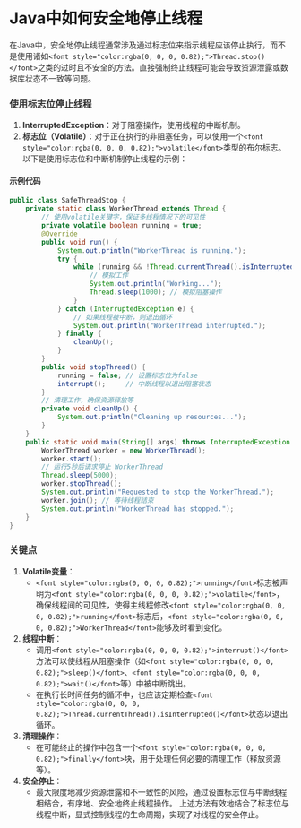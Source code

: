 # Java中如何安全地停止线程
<font style="color:rgba(0, 0, 0, 0.82);">在Java中，安全地停止线程通常涉及通过标志位来指示线程应该停止执行，而不是使用诸如</font>`<font style="color:rgba(0, 0, 0, 0.82);">Thread.stop()</font>`<font style="color:rgba(0, 0, 0, 0.82);">之类的过时且不安全的方法。直接强制终止线程可能会导致资源泄露或数据库状态不一致等问题。</font>
### <font style="color:rgba(0, 0, 0, 0.82);">使用标志位停止线程</font>
1. **<font style="color:rgba(0, 0, 0, 0.82);">InterruptedException</font>**<font style="color:rgba(0, 0, 0, 0.82);">：对于阻塞操作，使用线程的中断机制。</font>
2. **<font style="color:rgba(0, 0, 0, 0.82);">标志位（Volatile）</font>**<font style="color:rgba(0, 0, 0, 0.82);">：对于正在执行的非阻塞任务，可以使用一个</font>`<font style="color:rgba(0, 0, 0, 0.82);">volatile</font>`<font style="color:rgba(0, 0, 0, 0.82);">类型的布尔标志。</font>
<font style="color:rgba(0, 0, 0, 0.82);">以下是使用标志位和中断机制停止线程的示例：</font>
#### <font style="color:rgba(0, 0, 0, 0.82);">示例代码</font>
```java
public class SafeThreadStop {  
    private static class WorkerThread extends Thread {  
        // 使用volatile关键字，保证多线程情况下的可见性  
        private volatile boolean running = true;  
        @Override  
        public void run() {  
            System.out.println("WorkerThread is running.");  
            try {  
                while (running && !Thread.currentThread().isInterrupted()) {  
                    // 模拟工作  
                    System.out.println("Working...");  
                    Thread.sleep(1000); // 模拟阻塞操作  
                }  
            } catch (InterruptedException e) {  
                // 如果线程被中断，则退出循环  
                System.out.println("WorkerThread interrupted.");  
            } finally {  
                cleanUp();  
            }  
        }  
        public void stopThread() {  
            running = false; // 设置标志位为false  
            interrupt();     // 中断线程以退出阻塞状态  
        }  
        // 清理工作，确保资源释放等  
        private void cleanUp() {  
            System.out.println("Cleaning up resources...");  
        }  
    }  
    public static void main(String[] args) throws InterruptedException {  
        WorkerThread worker = new WorkerThread();  
        worker.start();  
        // 运行5秒后请求停止 WorkerThread  
        Thread.sleep(5000);  
        worker.stopThread();  
        System.out.println("Requested to stop the WorkerThread.");  
        worker.join(); // 等待线程结束  
        System.out.println("WorkerThread has stopped.");  
    }  
}
```
### <font style="color:rgba(0, 0, 0, 0.82);">关键点</font>
1. **<font style="color:rgba(0, 0, 0, 0.82);">Volatile变量</font>**<font style="color:rgba(0, 0, 0, 0.82);">：</font>
    - `<font style="color:rgba(0, 0, 0, 0.82);">running</font>`<font style="color:rgba(0, 0, 0, 0.82);">标志被声明为</font>`<font style="color:rgba(0, 0, 0, 0.82);">volatile</font>`<font style="color:rgba(0, 0, 0, 0.82);">，确保线程间的可见性，使得主线程修改</font>`<font style="color:rgba(0, 0, 0, 0.82);">running</font>`<font style="color:rgba(0, 0, 0, 0.82);">标志后，</font>`<font style="color:rgba(0, 0, 0, 0.82);">WorkerThread</font>`<font style="color:rgba(0, 0, 0, 0.82);">能够及时看到变化。</font>
2. **<font style="color:rgba(0, 0, 0, 0.82);">线程中断</font>**<font style="color:rgba(0, 0, 0, 0.82);">：</font>
    - <font style="color:rgba(0, 0, 0, 0.82);">调用</font>`<font style="color:rgba(0, 0, 0, 0.82);">interrupt()</font>`<font style="color:rgba(0, 0, 0, 0.82);">方法可以使线程从阻塞操作（如</font>`<font style="color:rgba(0, 0, 0, 0.82);">sleep()</font>`<font style="color:rgba(0, 0, 0, 0.82);">、</font>`<font style="color:rgba(0, 0, 0, 0.82);">wait()</font>`<font style="color:rgba(0, 0, 0, 0.82);">等）中被中断跳出。</font>
    - <font style="color:rgba(0, 0, 0, 0.82);">在执行长时间任务的循环中，也应该定期检查</font>`<font style="color:rgba(0, 0, 0, 0.82);">Thread.currentThread().isInterrupted()</font>`<font style="color:rgba(0, 0, 0, 0.82);">状态以退出循环。</font>
3. **<font style="color:rgba(0, 0, 0, 0.82);">清理操作</font>**<font style="color:rgba(0, 0, 0, 0.82);">：</font>
    - <font style="color:rgba(0, 0, 0, 0.82);">在可能终止的操作中包含一个</font>`<font style="color:rgba(0, 0, 0, 0.82);">finally</font>`<font style="color:rgba(0, 0, 0, 0.82);">块，用于处理任何必要的清理工作（释放资源等）。</font>
4. **<font style="color:rgba(0, 0, 0, 0.82);">安全停止</font>**<font style="color:rgba(0, 0, 0, 0.82);">：</font>
    - <font style="color:rgba(0, 0, 0, 0.82);">最大限度地减少资源泄露和不一致性的风险，通过设置标志位与中断线程相结合，有序地、安全地终止线程操作。</font>
<font style="color:rgba(0, 0, 0, 0.82);">上述方法有效地结合了标志位与线程中断，显式控制线程的生命周期，实现了对线程的安全停止。</font>
